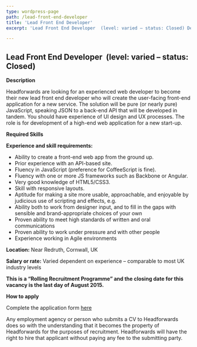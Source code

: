 ```yaml
---
type: wordpress-page
path: /lead-front-end-developer
title: 'Lead Front End Developer'
excerpt: 'Lead Front End Developer  (level: varied – status: Closed) Description Headforwards are looking for an experienced web developer to become their new lead front end developer who will create the user-facing front-end application for a new service. The solution will be pure (or nearly pure) JavaScript, speaking JSON to a back-end API that will be …'

---
```

Lead Front End Developer  (level: varied – status: Closed)
----------------------------------------------------------

**Description**

Headforwards are looking for an experienced web developer to become their new lead front end developer who will create the user-facing front-end application for a new service. The solution will be pure (or nearly pure) JavaScript, speaking JSON to a back-end API that will be developed in tandem. You should have experience of UI design and UX processes. The role is for development of a high-end web application for a new start-up.

**Required Skills**

**Experience and skill requirements:**

*   Ability to create a front-end web app from the ground up.
*   Prior experience with an API-based site.
*   Fluency in JavaScript (preference for CoffeeScript is fine).
*   Fluency with one or more JS frameworks such as Backbone or Angular.
*   Very good knowledge of HTML5/CSS3.
*   Skill with responsive layouts.
*   Aptitude for making a site more usable, approachable, and enjoyable by judicious use of scripting and effects, e.g.
*   Ability both to work from designer input, and to fill in the gaps with sensible and brand-appropriate choices of your own
*   Proven ability to meet high standards of written and oral communications
*   Proven ability to work under pressure and with other people
*   Experience working in Agile environments

**Location:** Near Redruth, Cornwall, UK

**Salary or rate:** Varied dependent on experience – comparable to most UK industry levels

****This is a “Rolling Recruitment Programme” and the closing date for this vacancy is the last day of August 2015.****

**How to apply**

Complete the application form [here](http://www.headforwards.com/application-form/ "Application Form")

Any employment agency or person who submits a CV to Headforwards does so with the understanding that it becomes the property of Headforwards for the purposes of recruitment. Headforwards will have the right to hire that applicant without paying any fee to the submitting party.
